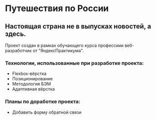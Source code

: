 # Путешествия по России 
## Настоящая страна не в выпусках новостей, а здесь. 
Проект создан в рамках обучающего курса профессиии веб-разработчик от "ЯндексПрактикума". 
### Технологии, использованные при разработке проекта: 
* Flexbox-вёрстка 
* Позиционирование
* Методология БЭМ 
* Адаптивная вёрстка  
### Планы по доработке проекта:
* Добавить форму обратной связи